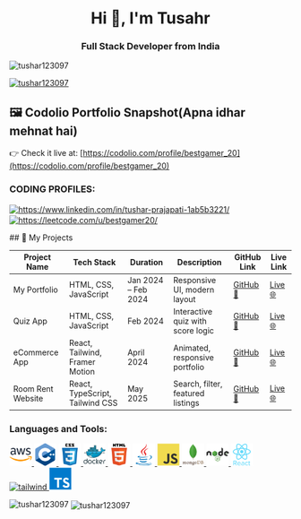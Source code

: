 
<h1 align="center">Hi 👋, I'm Tusahr </h1>
<h3 align="center">Full Stack Developer from India </h3>

<p align="left"> <img src="https://komarev.com/ghpvc/?usernam![Scree![Screenshot (148)](https://github.com/user-attachments/assets/f2d1f053-649a-4dad-af2c-e92ba28bb73a)
nshot (148)](https://github.com/user-attachments/assets/8344b9bc-bb75-44d1-acdb-fac15c6e71e2)
e=tushar123097&label=Profile%20views&color=0e75b6&style=flat" alt="tushar123097" /> </p>

<p align="left"> <a href="https://github.com/ryo-ma/github-profile-trophy"><img src="https://github-profile-trophy.vercel.app/?username=tushar123097" alt="tushar123097" /></a> </p>


## 🖼️ Codolio Portfolio Snapshot(Apna idhar mehnat hai)



👉 Check it live at: [https://codolio.com/profile/bestgamer_20](https://codolio.com/profile/bestgamer_20)

<h3 align="left">CODING PROFILES:</h3>
<p align="left">
<a href="https://linkedin.com/in/https://www.linkedin.com/in/tushar-prajapati-1ab5b3221/" target="blank"><img align="center" src="https://raw.githubusercontent.com/rahuldkjain/github-profile-readme-generator/master/src/images/icons/Social/linked-in-alt.svg" alt="https://www.linkedin.com/in/tushar-prajapati-1ab5b3221/" height="30" width="40" /></a>
<a href="https://www.leetcode.com/https://leetcode.com/u/bestgamer20/" target="blank"><img align="center" src="https://raw.githubusercontent.com/rahuldkjain/github-profile-readme-generator/master/src/images/icons/Social/leet-code.svg" alt="https://leetcode.com/u/bestgamer20/" height="30" width="40" /></a>
</p>
## 🚀 My Projects

| **Project Name**     | **Tech Stack**                      | **Duration**           | **Description**                      | **GitHub Link**                                                                 | **Live Link**                                                           |
|----------------------|-------------------------------------|------------------------|--------------------------------------|----------------------------------------------------------------------------------|-------------------------------------------------------------------------|
| My Portfolio         | HTML, CSS, JavaScript              | Jan 2024 – Feb 2024    | Responsive UI, modern layout         | [GitHub 🔗](https://github.com/Tushar123097/scndportfolio-main)                 | [Live 🌐](https://tushar123097.github.io/scndportfolio-main/)          |
| Quiz App             | HTML, CSS, JavaScript              | Feb 2024               | Interactive quiz with score logic    | [GitHub 🔗](https://github.com/Tushar123097/modernquizappwithanimation)         | [Live 🌐](https://tushar123097.github.io/modernquizappwithanimation/)   |
| eCommerce App        | React, Tailwind, Framer Motion     | April 2024             | Animated, responsive portfolio       | [GitHub 🔗](https://github.com/Tushar123097/ecommerce-app)                       | [Live 🌐](https://tushar123097.github.io/ecommerce-app/)                |
| Room Rent Website    | React, TypeScript, Tailwind CSS    | May 2025               | Search, filter, featured listings    | [GitHub 🔗](https://github.com/Tushar123097/Home-rent-app)                       | [Live 🌐](https://monumental-pony-b29394.netlify.app)                   |


<h3 align="left">Languages and Tools:</h3>
<p align="left"> <a href="https://aws.amazon.com" target="_blank" rel="noreferrer"> <img src="https://raw.githubusercontent.com/devicons/devicon/master/icons/amazonwebservices/amazonwebservices-original-wordmark.svg" alt="aws" width="40" height="40"/> </a> <a href="https://www.w3schools.com/cpp/" target="_blank" rel="noreferrer"> <img src="https://raw.githubusercontent.com/devicons/devicon/master/icons/cplusplus/cplusplus-original.svg" alt="cplusplus" width="40" height="40"/> </a> <a href="https://www.w3schools.com/css/" target="_blank" rel="noreferrer"> <img src="https://raw.githubusercontent.com/devicons/devicon/master/icons/css3/css3-original-wordmark.svg" alt="css3" width="40" height="40"/> </a> <a href="https://www.docker.com/" target="_blank" rel="noreferrer"> <img src="https://raw.githubusercontent.com/devicons/devicon/master/icons/docker/docker-original-wordmark.svg" alt="docker" width="40" height="40"/> </a> <a href="https://www.w3.org/html/" target="_blank" rel="noreferrer"> <img src="https://raw.githubusercontent.com/devicons/devicon/master/icons/html5/html5-original-wordmark.svg" alt="html5" width="40" height="40"/> </a> <a href="https://www.java.com" target="_blank" rel="noreferrer"> <img src="https://raw.githubusercontent.com/devicons/devicon/master/icons/java/java-original.svg" alt="java" width="40" height="40"/> </a> <a href="https://developer.mozilla.org/en-US/docs/Web/JavaScript" target="_blank" rel="noreferrer"> <img src="https://raw.githubusercontent.com/devicons/devicon/master/icons/javascript/javascript-original.svg" alt="javascript" width="40" height="40"/> </a> <a href="https://www.mongodb.com/" target="_blank" rel="noreferrer"> <img src="https://raw.githubusercontent.com/devicons/devicon/master/icons/mongodb/mongodb-original-wordmark.svg" alt="mongodb" width="40" height="40"/> </a> <a href="https://nodejs.org" target="_blank" rel="noreferrer"> <img src="https://raw.githubusercontent.com/devicons/devicon/master/icons/nodejs/nodejs-original-wordmark.svg" alt="nodejs" width="40" height="40"/> </a> <a href="https://reactjs.org/" target="_blank" rel="noreferrer"> <img src="https://raw.githubusercontent.com/devicons/devicon/master/icons/react/react-original-wordmark.svg" alt="react" width="40" height="40"/> </a> <a href="https://tailwindcss.com/" target="_blank" rel="noreferrer"> <img src="https://www.vectorlogo.zone/logos/tailwindcss/tailwindcss-icon.svg" alt="tailwind" width="40" height="40"/> </a> <a href="https://www.typescriptlang.org/" target="_blank" rel="noreferrer"> <img src="https://raw.githubusercontent.com/devicons/devicon/master/icons/typescript/typescript-original.svg" alt="typescript" width="40" height="40"/> </a> </p>

<p><img align="left" src="https://github-readme-stats.vercel.app/api/top-langs?username=tushar123097&show_icons=true&locale=en&layout=compact" alt="tushar123097" /></p>

<p>&nbsp;<img align="center" src="https://github-readme-stats.vercel.app/api?username=tushar123097&show_icons=true&locale=en" alt="tushar123097" /></p>
